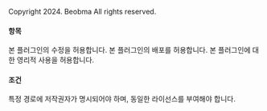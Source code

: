 
Copyright 2024. Beobma All rights reserved.

#### 항목
본 플러그인의 수정을 허용합니다.
본 플러그인의 배포를 허용합니다.
본 플러그인에 대한 영리적 사용을 허용합니다.

#### 조건
특정 경로에 저작권자가 명시되어야 하며, 동일한 라이선스를 부여해야 합니다.